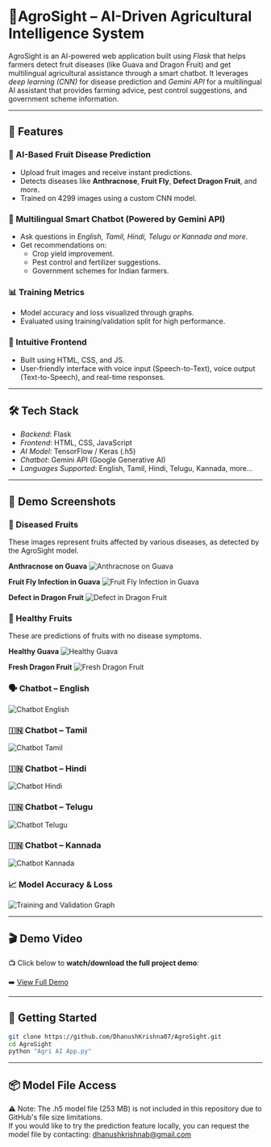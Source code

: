 # 🌾AgroSight – AI-Driven Agricultural Intelligence System

AgroSight is an AI-powered web application built using *Flask* that helps farmers detect fruit diseases (like Guava and Dragon Fruit) and get multilingual agricultural assistance through a smart chatbot. It leverages *deep learning (CNN)* for disease prediction and *Gemini API* for a multilingual AI assistant that provides farming advice, pest control suggestions, and government scheme information.

---

## 🚀 Features

### 🍎 AI-Based Fruit Disease Prediction
- Upload fruit images and receive instant predictions.
- Detects diseases like **Anthracnose**, **Fruit Fly**, **Defect Dragon Fruit**, and more.
- Trained on 4299 images using a custom CNN model.

### 💬 Multilingual Smart Chatbot (Powered by Gemini API)
- Ask questions in *English, Tamil, Hindi, Telugu or Kannada and more*.
- Get recommendations on:
  - Crop yield improvement.
  - Pest control and fertilizer suggestions.
  - Government schemes for Indian farmers.

### 📊 Training Metrics
- Model accuracy and loss visualized through graphs.
- Evaluated using training/validation split for high performance.

### 🎨 Intuitive Frontend
- Built using HTML, CSS, and JS.
- User-friendly interface with voice input (Speech-to-Text), voice output (Text-to-Speech), and real-time responses.

---

## 🛠 Tech Stack

- *Backend*: Flask
- *Frontend*: HTML, CSS, JavaScript
- *AI Model*: TensorFlow / Keras (.h5)
- *Chatbot*: Gemini API (Google Generative AI)
- *Languages Supported*: English, Tamil, Hindi, Telugu, Kannada, more...

---

## 📸 Demo Screenshots

### 🍂 Diseased Fruits
These images represent fruits affected by various diseases, as detected by the AgroSight model.

**Anthracnose on Guava**
![Anthracnose on Guava](assets/screenshots/Guava%20-%20Anthracnose%20Disease.png)

**Fruit Fly Infection in Guava**
![Fruit Fly Infection in Guava](assets/screenshots/Guava%20-%20Fruit%20Fly%20Disease.png)

**Defect in Dragon Fruit**
![Defect in Dragon Fruit](assets/screenshots/Defect%20Dragon%20Fruit.png)

### 🌱 Healthy Fruits
These are predictions of fruits with no disease symptoms.

**Healthy Guava**
![Healthy Guava](assets/screenshots/Guava%20-%20Healthy.png)

**Fresh Dragon Fruit**
![Fresh Dragon Fruit](assets/screenshots/Fresh%20Dragon%20Fruit.png)

### 🗣 Chatbot – English  
![Chatbot English](assets/screenshots/Chatbot%20English.png)

### 🇮🇳 Chatbot – Tamil  
![Chatbot Tamil](assets/screenshots/Chatbot%20Tamil.png)

### 🇮🇳 Chatbot – Hindi  
![Chatbot Hindi](assets/screenshots/Chatbot%20Hindi.png)

### 🇮🇳 Chatbot – Telugu 
![Chatbot Telugu](assets/screenshots/Chatbot%20Telugu.png)

### 🇮🇳 Chatbot – Kannada  
![Chatbot Kannada](assets/screenshots/Chatbot%20Kannada.png)

### 📈 Model Accuracy & Loss  
![Training and Validation Graph](assets/screenshots/Training%20and%20Validation%20Graph.png)

---

## 🎬 Demo Video

📺 Click below to **watch/download the full project demo**:

➡️ [View Full Demo](assets/demo/Full_Demo_Project.mp4)

---

## 🚀 Getting Started

```bash
git clone https://github.com/DhanushKrishna07/AgroSight.git
cd AgroSight
python "Agri AI App.py"
```

---

## 📦 Model File Access
⚠️ Note: The .h5 model file (253 MB) is not included in this repository due to GitHub's file size limitations.  
If you would like to try the prediction feature locally, you can request the model file by contacting: [dhanushkrishnab@gmail.com](mailto:dhanushkrishnab@gmail.com)
